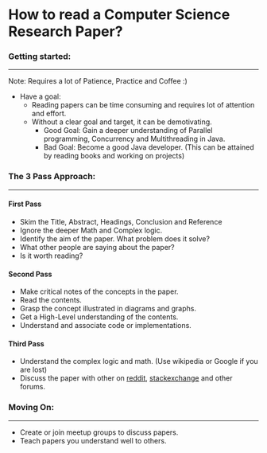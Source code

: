 # How to read a Computer Science Research Paper?

### Getting started:
---
Note: Requires a lot of Patience, Practice and Coffee :)

- Have a goal:
  - Reading papers can be time consuming and requires lot of attention and effort.
  - Without a clear goal and target, it can be demotivating.
      - Good Goal: Gain a deeper understanding of Parallel programming, Concurrency and Multithreading in Java.
      - Bad Goal: Become a good Java developer. (This can be attained by reading books and working on projects)

### The 3 Pass Approach:
---
#### First Pass
- Skim the Title, Abstract, Headings, Conclusion and Reference
- Ignore the deeper Math and Complex logic.
- Identify the aim of the paper. What problem does it solve?
- What other people are saying about the paper?
- Is it worth reading?

#### Second Pass
- Make critical notes of the concepts in the paper.
- Read the contents.
- Grasp the concept illustrated in diagrams and graphs.
- Get a High-Level understanding of the contents.
- Understand and associate code or implementations.

#### Third Pass
- Understand the complex logic and math. (Use wikipedia or Google if you are lost)
- Discuss the paper with other on [reddit](https://www.reddit.com/r/csbooks/), [stackexchange](https://cstheory.stackexchange.com/questions/1168/what-papers-should-everyone-read) and other forums.

### Moving On:
---
- Create or join meetup groups to discuss papers.
- Teach papers you understand well to others.
